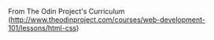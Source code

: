 From The Odin Project's Curriculum (http://www.theodinproject.com/courses/web-development-101/lessons/html-css)
